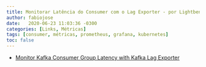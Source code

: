 ```yaml
---
title: Monitorar Latência do Consumer com o Lag Exporter - por Lightbend
author: fabiojose
date:   2020-06-23 11:03:36 -0300
categories: [Links, Métricas]
tags: [consumer, métricas, prometheus, grafana, kubernetes]
toc: false
---
```


- [Monitor Kafka Consumer Group Latency with Kafka Lag Exporter](https://www.lightbend.com/blog/monitor-kafka-consumer-group-latency-with-kafka-lag-exporter)